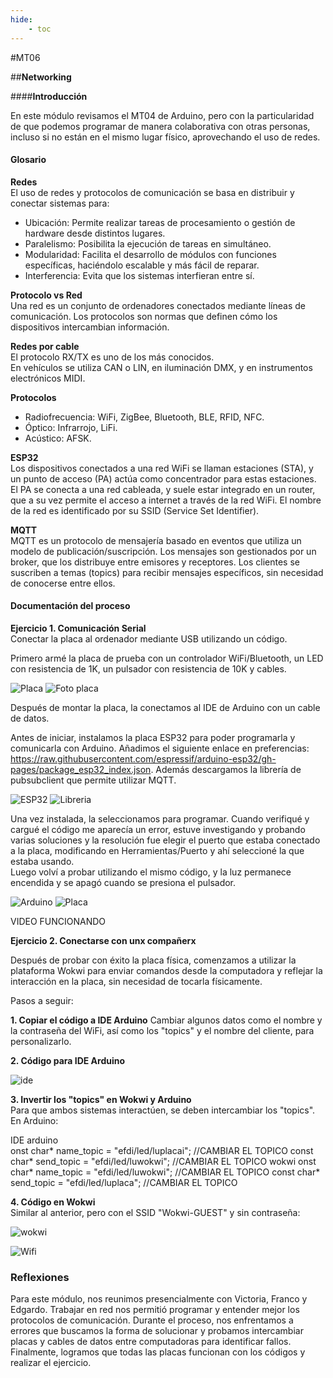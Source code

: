 ```yaml
---
hide:
    - toc
---
```


#MT06 

##**Networking**

####**Introducción** 

En este módulo revisamos el MT04 de Arduino, pero con la particularidad de que podemos programar de manera colaborativa con otras personas, incluso si no están en el mismo lugar físico, aprovechando el uso de redes.

#### **Glosario**

**Redes**  
El uso de redes y protocolos de comunicación se basa en distribuir y conectar sistemas para: <br>
- Ubicación: Permite realizar tareas de procesamiento o gestión de hardware desde distintos lugares. <br>
- Paralelismo: Posibilita la ejecución de tareas en simultáneo. <br>
- Modularidad: Facilita el desarrollo de módulos con funciones específicas, haciéndolo escalable y más fácil de reparar.<br>
- Interferencia: Evita que los sistemas interfieran entre sí.

**Protocolo vs Red**  
Una red es un conjunto de ordenadores conectados mediante líneas de comunicación. Los protocolos son normas que definen cómo los dispositivos intercambian información.

**Redes por cable**  
El protocolo RX/TX es uno de los más conocidos.  
En vehículos se utiliza CAN o LIN, en iluminación DMX, y en instrumentos electrónicos MIDI.

**Protocolos**  
- Radiofrecuencia: WiFi, ZigBee, Bluetooth, BLE, RFID, NFC. <br>
- Óptico: Infrarrojo, LiFi. <br>
- Acústico: AFSK.

**ESP32**  
Los dispositivos conectados a una red WiFi se llaman estaciones (STA), y un punto de acceso (PA) actúa como concentrador para estas estaciones. El PA se conecta a una red cableada, y suele estar integrado en un router, que a su vez permite el acceso a internet a través de la red WiFi. El nombre de la red es identificado por su SSID (Service Set Identifier).

**MQTT**  
MQTT es un protocolo de mensajería basado en eventos que utiliza un modelo de publicación/suscripción. Los mensajes son gestionados por un broker, que los distribuye entre emisores y receptores. Los clientes se suscriben a temas (topics) para recibir mensajes específicos, sin necesidad de conocerse entre ellos.


#### **Documentación del proceso**

**Ejercicio 1. Comunicación Serial**  
Conectar la placa al ordenador mediante USB utilizando un código.

Primero armé la placa de prueba con un controlador WiFi/Bluetooth, un LED con resistencia de 1K, un pulsador con resistencia de 10K y cables. 

![Placa](../images/MT06/placa.png)
![Foto placa](../images/MT06/pla.png)

Después de montar la placa, la conectamos al IDE de Arduino con un cable de datos.

Antes de iniciar, instalamos la placa ESP32 para poder programarla y comunicarla con Arduino. Añadimos el siguiente enlace en preferencias:  
https://raw.githubusercontent.com/espressif/arduino-esp32/gh-pages/package_esp32_index.json. Además descargamos la librería de pubsubclient que permite utilizar MQTT. 

![ESP32](../images/MT06/esp.png)
![Libreria](../images/MT06/pubsub.png)

Una vez instalada, la seleccionamos para programar. Cuando verifiqué y cargué el código me aparecía un error, estuve investigando y probando varias soluciones y la resolución fue elegir el puerto que estaba conectado a la placa, modificando en Herramientas/Puerto y ahí seleccioné la que estaba usando. <br>
Luego volví a probar utilizando el mismo código, y la luz permanece encendida y se apagó cuando se presiona el pulsador. 

![Arduino](../images/MT06/arduino.png)
![Placa](../images/MT06/imagen.png)

VIDEO FUNCIONANDO

**Ejercicio 2. Conectarse con unx compañerx**  

Después de probar con éxito la placa física, comenzamos a utilizar la plataforma Wokwi para enviar comandos desde la computadora y reflejar la interacción en la placa, sin necesidad de tocarla físicamente.

Pasos a seguir:

**1. Copiar el código a IDE Arduino**
Cambiar algunos datos como el nombre y la contraseña del WiFi, así como los "topics" y el nombre del cliente, para personalizarlo.

**2. Código para IDE Arduino**

![ide](../images/MT06/ide.png)


**3. Invertir los "topics" en Wokwi y Arduino** <br>
Para que ambos sistemas interactúen, se deben intercambiar los "topics". En Arduino:


IDE arduino <br>
onst char* name_topic = "efdi/led/luplacai"; //CAMBIAR EL TOPICO
const char* send_topic = "efdi/led/luwokwi"; //CAMBIAR EL TOPICO
wokwi 
onst char* name_topic = "efdi/led/luwokwi"; //CAMBIAR EL TOPICO
const char* send_topic = "efdi/led/luplaca"; //CAMBIAR EL TOPICO

**4. Código en Wokwi** <br>
Similar al anterior, pero con el SSID "Wokwi-GUEST" y sin contraseña:

![wokwi](../images/MT06/wowki.png)



![Wifi](../images/MT06/wifi.png)


### **Reflexiones**
Para este módulo, nos reunimos presencialmente con Victoria, Franco y Edgardo. Trabajar en red nos permitió programar y entender mejor los protocolos de comunicación. Durante el proceso, nos enfrentamos a errores que buscamos la forma de solucionar y probamos intercambiar placas y cables de datos entre computadoras para identificar fallos. 
Finalmente, logramos que todas las placas funcionan con los códigos y realizar el ejercicio.